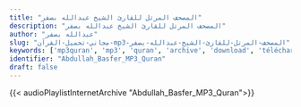 ```yaml
---
title: "المصحف المرتل للقارئ الشيخ عبدالله بصفر"
description: "المصحف المرتل للقارئ الشيخ عبدالله بصفر"
author: "عبدالله بصفر"
slug: "مجاني-تحميل-القرآن-mp3-المصحف-المرتل-للقارئ-الشيخ-عبدالله-بصفر"
keywords: ['mp3quran', 'mp3', 'quran', 'archive', 'download', 'télécharger', 'coran', 'islam', 'Abdullah', 'Basfer', 'abdallah', 'basfer', 'abd', 'allah', 'basfir', 'عبدالله', 'بصفر', 'قرآن', 'مصحف', 'مرتل', 'مجود', 'القرآن', 'الكريم', 'المصحف', 'المرتل', 'المجود', 'إسلام', 'تحميل']
identifier: "Abdullah_Basfer_MP3_Quran"
draft: false
---
```


{{< audioPlaylistInternetArchive "Abdullah_Basfer_MP3_Quran">}}
